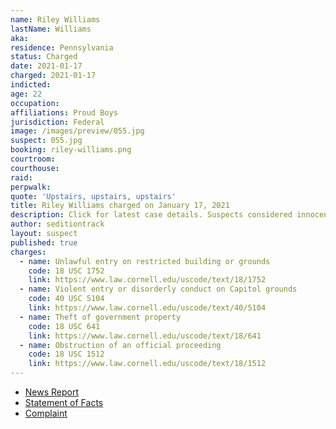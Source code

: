 ```yaml
---
name: Riley Williams
lastName: Williams
aka:
residence: Pennsylvania
status: Charged
date: 2021-01-17
charged: 2021-01-17
indicted:
age: 22
occupation:
affiliations: Proud Boys
jurisdiction: Federal
image: /images/preview/055.jpg
suspect: 055.jpg
booking: riley-williams.png
courtroom:
courthouse:
raid:
perpwalk:
quote: 'Upstairs, upstairs, upstairs'
title: Riley Williams charged on January 17, 2021
description: Click for latest case details. Suspects considered innocent until proven guilty.
author: seditiontrack
layout: suspect
published: true
charges:
  - name: Unlawful entry on restricted building or grounds
    code: 18 USC 1752
    link: https://www.law.cornell.edu/uscode/text/18/1752
  - name: Violent entry or disorderly conduct on Capitol grounds
    code: 40 USC 5104
    link: https://www.law.cornell.edu/uscode/text/40/5104
  - name: Theft of government property
    code: 18 USC 641
    link: https://www.law.cornell.edu/uscode/text/18/641
  - name: Obstruction of an official proceeding
    code: 18 USC 1512
    link: https://www.law.cornell.edu/uscode/text/18/1512
---
```


- [News Report](https://www.npr.org/sections/insurrection-at-the-capitol/2021/01/18/957979421/fbi-seeking-woman-who-may-have-stolen-speaker-pelosis-laptop)
- [Statement of Facts](https://www.courtlistener.com/recap/gov.uscourts.dcd.226160/gov.uscourts.dcd.226160.1.1.pdf)
- [Complaint](https://www.justice.gov/opa/page/file/1357056/download)
